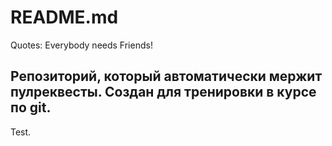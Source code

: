 # README.md
Quotes:
Everybody needs Friends!
## Репозиторий, который автоматически мержит пулреквесты. Создан для тренировки в курсе по git.
Test.
